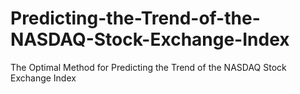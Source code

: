 # Predicting-the-Trend-of-the-NASDAQ-Stock-Exchange-Index
The Optimal Method for Predicting the Trend of the  NASDAQ Stock Exchange Index
